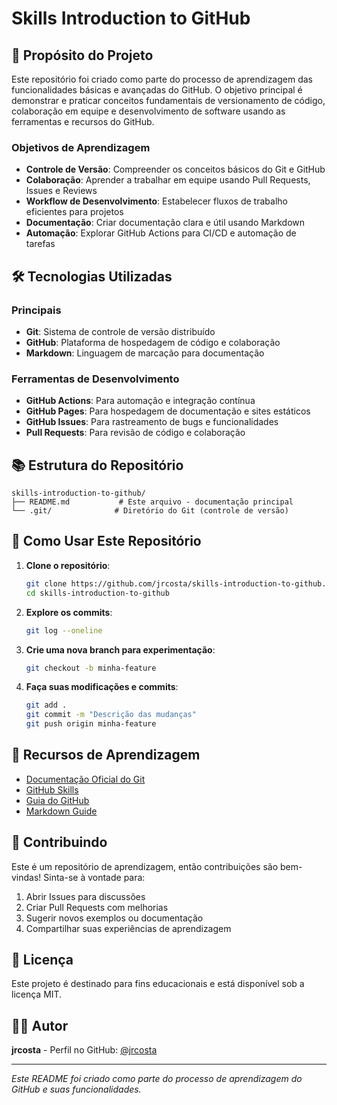 # Skills Introduction to GitHub

## 🎯 Propósito do Projeto

Este repositório foi criado como parte do processo de aprendizagem das funcionalidades básicas e avançadas do GitHub. O objetivo principal é demonstrar e praticar conceitos fundamentais de versionamento de código, colaboração em equipe e desenvolvimento de software usando as ferramentas e recursos do GitHub.

### Objetivos de Aprendizagem

- **Controle de Versão**: Compreender os conceitos básicos do Git e GitHub
- **Colaboração**: Aprender a trabalhar em equipe usando Pull Requests, Issues e Reviews
- **Workflow de Desenvolvimento**: Estabelecer fluxos de trabalho eficientes para projetos
- **Documentação**: Criar documentação clara e útil usando Markdown
- **Automação**: Explorar GitHub Actions para CI/CD e automação de tarefas

## 🛠️ Tecnologias Utilizadas

### Principais
- **Git**: Sistema de controle de versão distribuído
- **GitHub**: Plataforma de hospedagem de código e colaboração
- **Markdown**: Linguagem de marcação para documentação

### Ferramentas de Desenvolvimento
- **GitHub Actions**: Para automação e integração contínua
- **GitHub Pages**: Para hospedagem de documentação e sites estáticos
- **GitHub Issues**: Para rastreamento de bugs e funcionalidades
- **Pull Requests**: Para revisão de código e colaboração

## 📚 Estrutura do Repositório

```
skills-introduction-to-github/
├── README.md           # Este arquivo - documentação principal
└── .git/              # Diretório do Git (controle de versão)
```

## 🚀 Como Usar Este Repositório

1. **Clone o repositório**:
   ```bash
   git clone https://github.com/jrcosta/skills-introduction-to-github.git
   cd skills-introduction-to-github
   ```

2. **Explore os commits**:
   ```bash
   git log --oneline
   ```

3. **Crie uma nova branch para experimentação**:
   ```bash
   git checkout -b minha-feature
   ```

4. **Faça suas modificações e commits**:
   ```bash
   git add .
   git commit -m "Descrição das mudanças"
   git push origin minha-feature
   ```

## 📖 Recursos de Aprendizagem

- [Documentação Oficial do Git](https://git-scm.com/doc)
- [GitHub Skills](https://skills.github.com/)
- [Guia do GitHub](https://guides.github.com/)
- [Markdown Guide](https://www.markdownguide.org/)

## 🤝 Contribuindo

Este é um repositório de aprendizagem, então contribuições são bem-vindas! Sinta-se à vontade para:

1. Abrir Issues para discussões
2. Criar Pull Requests com melhorias
3. Sugerir novos exemplos ou documentação
4. Compartilhar suas experiências de aprendizagem

## 📄 Licença

Este projeto é destinado para fins educacionais e está disponível sob a licença MIT.

## 👨‍💻 Autor

**jrcosta** - Perfil no GitHub: [@jrcosta](https://github.com/jrcosta)

---

*Este README foi criado como parte do processo de aprendizagem do GitHub e suas funcionalidades.*
